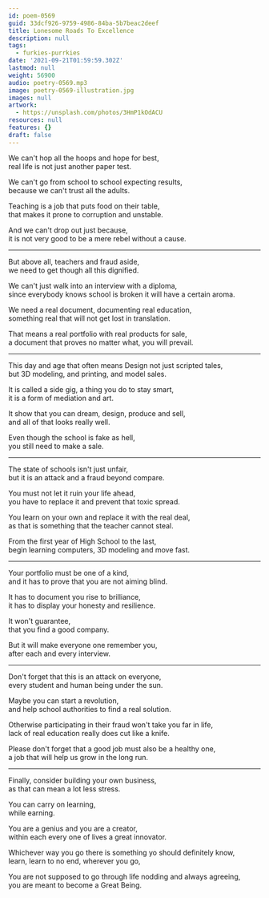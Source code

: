 ```yaml
---
id: poem-0569
guid: 33dcf926-9759-4986-84ba-5b7beac2deef
title: Lonesome Roads To Excellence
description: null
tags:
  - furkies-purrkies
date: '2021-09-21T01:59:59.302Z'
lastmod: null
weight: 56900
audio: poetry-0569.mp3
image: poetry-0569-illustration.jpg
images: null
artwork:
  - https://unsplash.com/photos/3HmP1kOdACU
resources: null
features: {}
draft: false
---
```


We can't hop all the hoops and hope for best,\
real life is not just another paper test.

We can't go from school to school expecting results,\
because we can't trust all the adults.

Teaching is a job that puts food on their table,\
that makes it prone to corruption and unstable.

And we can't drop out just because,\
it is not very good to be a mere rebel without a cause.

---

But above all, teachers and fraud aside,\
we need to get though all this dignified.

We can't just walk into an interview with a diploma,\
since everybody knows school is broken it will have a certain aroma.

We need a real document, documenting real education,\
something real that will not get lost in translation.

That means a real portfolio with real products for sale,\
a document that proves no matter what, you will prevail.

---

This day and age that often means Design not just scripted tales,\
but 3D modeling, and printing, and model sales.

It is called a side gig, a thing you do to stay smart,\
it is a form of mediation and art.

It show that you can dream, design, produce and sell,\
and all of that looks really well.

Even though the school is fake as hell,\
you still need to make a sale.

---

The state of schools isn't just unfair,\
but it is an attack and a fraud beyond compare.

You must not let it ruin your life ahead,\
you have to replace it and prevent that toxic spread.

You learn on your own and replace it with the real deal,\
as that is something that the teacher cannot steal.

From the first year of High School to the last,\
begin learning computers, 3D modeling and move fast.

---

Your portfolio must be one of a kind,\
and it has to prove that you are not aiming blind.

It has to document you rise to brilliance,\
it has to display your honesty and resilience.

It won't guarantee,\
that you find a good company.

But it will make everyone one remember you,\
after each and every interview.

---

Don't forget that this is an attack on everyone,\
every student and human being under the sun.

Maybe you can start a revolution,\
and help school authorities to find a real solution.

Otherwise participating in their fraud won't take you far in life,\
lack of real education really does cut like a knife.

Please don't forget that a good job must also be a healthy one,\
a job that will help us grow in the long run.

---

Finally, consider building your own business,\
as that can mean a lot less stress.

You can carry on learning,\
while earning.

You are a genius and you are a creator,\
within each every one of lives a great innovator.

Whichever way you go there is something yo should definitely know,\
learn, learn to no end, wherever you go,

You are not supposed to go through life nodding and always agreeing,\
you are meant to become a Great Being.
